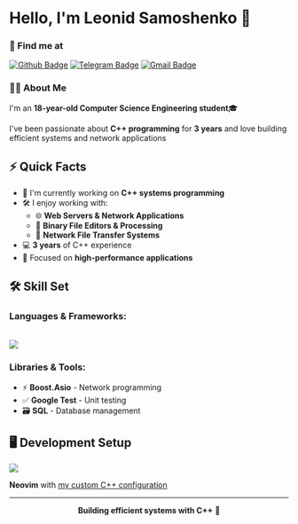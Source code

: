 # Hello, I'm Leonid Samoshenko 🤝

### 📍 Find me at
[![Github Badge](http://img.shields.io/badge/-Github-black?style=flat-square&logo=github&link=https://github.com/LeeDoor38/)](https://github.com/LeeDoor38/) 
[![Telegram Badge](https://img.shields.io/badge/-Telegram-2CA5E0?style=flat-square&logo=telegram&logoColor=white&link=https://t.me/LeeDoor38)](https://t.me/LeeDoor38)
[![Gmail Badge](https://img.shields.io/badge/-Email-d14836?style=flat-square&logo=Gmail&logoColor=white&link=mailto:samoshenkoleonid@yandex.ru)](mailto:samoshenkoleonid@yandex.ru)

### 👨‍💻 About Me
I'm an **18-year-old Computer Science Engineering student**🎓

I've been passionate about **C++ programming** for **3 years** and love building efficient systems and network applications

## ⚡️ Quick Facts

- 🔭 I'm currently working on **C++ systems programming**
- 🛠 I enjoy working with:
  - 🌐 **Web Servers & Network Applications**
  - 📁 **Binary File Editors & Processing**
  - 📡 **Network File Transfer Systems**
- 💻 **3 years** of C++ experience
- 🎯 Focused on **high-performance applications**

## 🛠 Skill Set

### **Languages & Frameworks:**
<br>
<img src="https://skillicons.dev/icons?i=cpp,linux,qt,cmake,docker" />

### **Libraries & Tools:**
- ⚡ **Boost.Asio** - Network programming
- ✅ **Google Test** - Unit testing
- 🗃 **SQL** - Database management

## 🖥 Development Setup
<img src="https://skillicons.dev/icons?i=linux,neovim" />

**Neovim** with [my custom C++ configuration](https://github.com/LeeDoor/neovim-config)

---

<div align="center">
  
**Building efficient systems with C++** 🚀

</div>
